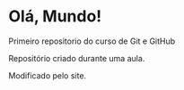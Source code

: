 # Olá, Mundo!
 Primeiro repositorio do curso de Git e GitHub

Repositório criado durante uma aula.

Modificado pelo site.
